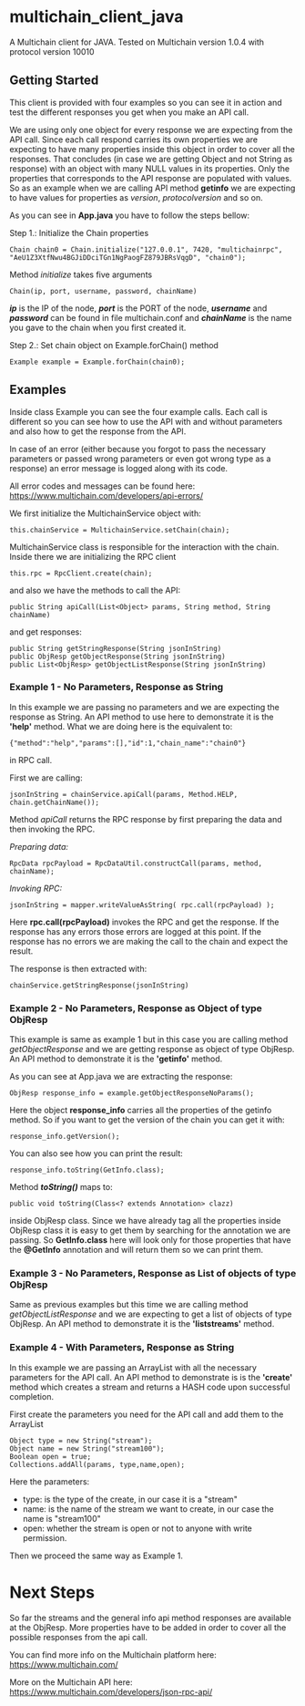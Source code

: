 # multichain_client_java
A Multichain client for JAVA. Tested on Multichain version 1.0.4 with protocol version 10010

## Getting Started
This client is provided with four examples so you can see it in action and test the different responses you get when you make an API call.

We are using only one object for every response we are expecting from the API call. 
Since each call respond carries its own properties we are expecting to have many properties inside this object in order to cover all the responses.
That concludes (in case we are getting Object and not String as response) with an object with many NULL values in its properties. 
Only the properties that corresponds to the API response are populated with values.
So as an example when we are calling API method **getinfo** we are expecting to have values for properties as _version_, _protocolversion_ and so on.

As you can see in **App.java** you have to follow the steps bellow:

Step 1.: Initialize the Chain properties
```
Chain chain0 = Chain.initialize("127.0.0.1", 7420, "multichainrpc", "AeU1Z3XtfNwu4BGJiDDciTGn1NgPaogFZ879JBRsVqgD", "chain0");
```

Method _initialize_ takes five arguments
```
Chain(ip, port, username, password, chainName)
```

***ip*** is the IP of the node, ***port*** is the PORT of the node, ***username*** and ***password*** can be found in file multichain.conf and ***chainName*** is the name you gave to the chain when you first created it.

Step 2.: Set chain object on Example.forChain() method
```
Example example = Example.forChain(chain0);
```

## Examples ##
Inside class Example you can see the four example calls. Each call is different so you can see how to use the API with and without parameters and also how to get the response from the API.

In case of an error (either because you forgot to pass the necessary parameters or passed wrong parameters or even got wrong type as a response) an error message is logged along with its code.

All error codes and messages can be found here:
https://www.multichain.com/developers/api-errors/

We first initialize the MultichainService object with:
```
this.chainService = MultichainService.setChain(chain);
```

MultichainService class is responsible for the interaction with the chain. Inside there we are initializing the RPC client
```
this.rpc = RpcClient.create(chain);
```

and also we have the methods to call the API: 
```
public String apiCall(List<Object> params, String method, String chainName)
```
and get responses:
```
public String getStringResponse(String jsonInString)
public ObjResp getObjectResponse(String jsonInString)
public List<ObjResp> getObjectListResponse(String jsonInString)
```

### Example 1 - No Parameters, Response as String ###
In this example we are passing no parameters and we are expecting the response as String. An API method to use here to demonstrate it is the **'help'** method. What we are doing here is the equivalent to:
```
{"method":"help","params":[],"id":1,"chain_name":"chain0"}
```
in RPC call.

First we are calling:
```
jsonInString = chainService.apiCall(params, Method.HELP, chain.getChainName());
```
Method _apiCall_ returns the RPC response by first preparing the data and then invoking the RPC.

_Preparing data:_
```
RpcData rpcPayload = RpcDataUtil.constructCall(params, method, chainName);
```
_Invoking RPC:_
```
jsonInString = mapper.writeValueAsString( rpc.call(rpcPayload) );
```
Here **rpc.call(rpcPayload)** invokes the RPC and get the response. 
If the response has any errors those errors are logged at this point.
If the response has no errors we are making the call to the chain and expect the result. 

The response is then extracted with:
```
chainService.getStringResponse(jsonInString)
```

### Example 2 - No Parameters, Response as Object of type ObjResp ###
This example is same as example 1 but in this case you are calling method _getObjectResponse_ and we are getting response as object of type ObjResp. An API method to demonstrate it is the **'getinfo'** method.

As you can see at App.java we are extracting the response:
```
ObjResp response_info = example.getObjectResponseNoParams();
```
Here the object **response_info** carries all the properties of the getinfo method.
So if you want to get the version of the chain you can get it with:
```
response_info.getVersion();
```
You can also see how you can print the result:
```
response_info.toString(GetInfo.class);
```
Method **_toString()_** maps to:
```
public void toString(Class<? extends Annotation> clazz)
```
inside ObjResp class. 
Since we have already tag all the properties inside ObjResp class it is easy to get them by searching for the annotation we are passing.
So **GetInfo.class** here will look only for those properties that have the **@GetInfo** annotation and will return them so we can print them.


### Example 3 - No Parameters, Response as List of objects of type ObjResp ###
Same as previous examples but this time we are calling method _getObjectListResponse_ and we are expecting to get a list of objects of type ObjResp. An API method to demonstrate it is the **'liststreams'** method.

### Example 4 - With Parameters, Response as String ###
In this example we are passing an ArrayList with all the necessary parameters for the API call. An API method to demonstrate is is the **'create'** method which creates a stream and returns a HASH code upon successful completion.  

First create the parameters you need for the API call and add them to the ArrayList
```
Object type = new String("stream");
Object name = new String("stream100");
Boolean open = true;
Collections.addAll(params, type,name,open);
```

Here the parameters:
- type: is the type of the create, in our case it is a "stream"
- name: is the name of the stream we want to create, in our case the name is "stream100"
- open: whether the stream is open or not to anyone with write permission.

Then we proceed the same way as Example 1.

# Next Steps #
So far the streams and the general info api method responses are available at the ObjResp. More properties have to be added in order to cover all the possible responses from the api call.

You can find more info on the Multichain platform here:
https://www.multichain.com/

More on the Multichain API here:
https://www.multichain.com/developers/json-rpc-api/
